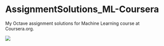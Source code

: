 # AssignmentSolutions_ML-Coursera
My Octave assignment solutions for Machine Learning course at Coursera.org.

![](an.png)
